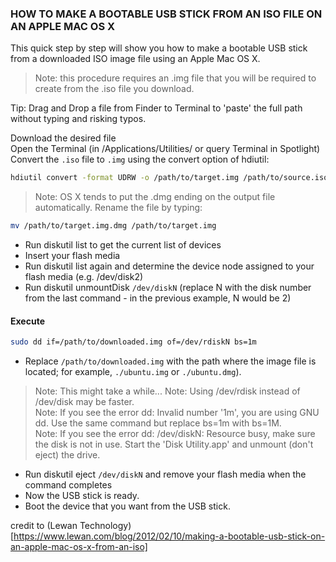 ### HOW TO MAKE A BOOTABLE USB STICK FROM AN ISO FILE ON AN APPLE MAC OS X

This quick step by step will show you how to make a bootable USB stick from a downloaded ISO image file using an Apple Mac OS X.

> Note: this procedure requires an .img file that you will be required to create from the .iso file you download.

Tip: Drag and Drop a file from Finder to Terminal to 'paste' the full path without typing and risking typos.

Download the desired file \
Open the Terminal (in /Applications/Utilities/ or query Terminal in Spotlight) \
Convert the `.iso` file to `.img` using the convert option of hdiutil:
```bash
hdiutil convert -format UDRW -o /path/to/target.img /path/to/source.iso
```
> Note: OS X tends to put the .dmg ending on the output file automatically. Rename the file by typing:
```bash
mv /path/to/target.img.dmg /path/to/target.img
```
- Run diskutil list to get the current list of devices 
- Insert your flash media 
- Run diskutil list again and determine the device node assigned to your flash media (e.g. /dev/disk2) 
- Run diskutil unmountDisk `/dev/diskN` (replace N with the disk number from the last command - in the previous example, N would be 2) 

#### Execute 

```bash
sudo dd if=/path/to/downloaded.img of=/dev/rdiskN bs=1m
``` 
- Replace `/path/to/downloaded.img` with the path where the image file is located; for example, `./ubuntu.img` or `./ubuntu.dmg`). 
> Note: This might take a while... 
> Note: Using /dev/rdisk instead of /dev/disk may be faster. \
> Note: If you see the error dd: Invalid number '1m', you are using GNU dd. Use the same command but replace bs=1m with bs=1M. \
> Note: If you see the error dd: /dev/diskN: Resource busy, make sure the disk is not in use. Start the 'Disk Utility.app' and unmount (don't eject) the drive. 

- Run diskutil eject `/dev/diskN` and remove your flash media when the command completes 
- Now the USB stick is ready. 
- Boot the device that you want from the USB stick.

credit to (Lewan Technology)[https://www.lewan.com/blog/2012/02/10/making-a-bootable-usb-stick-on-an-apple-mac-os-x-from-an-iso]
